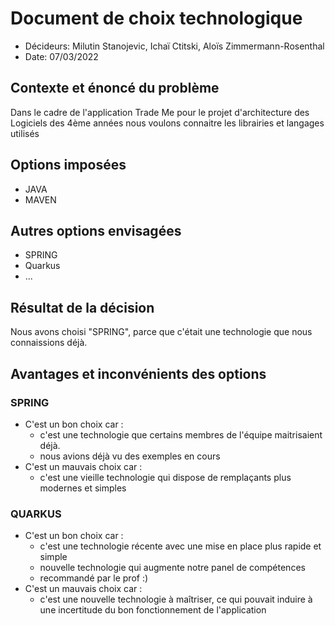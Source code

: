 # Document de choix technologique

* Décideurs: Milutin Stanojevic, Ichaï Ctitski, Aloïs Zimmermann-Rosenthal
* Date: 07/03/2022

## Contexte et énoncé du problème

Dans le cadre de l'application Trade Me pour le projet d'architecture des Logiciels des 4ème années nous voulons
connaitre les librairies et langages utilisés

## Options imposées

* JAVA
* MAVEN

## Autres options envisagées

* SPRING
* Quarkus
* ...

## Résultat de la décision

Nous avons choisi "SPRING", parce que c'était une technologie que nous connaissions déjà.

## Avantages et inconvénients des options

### SPRING

* C'est un bon choix car :
    * c'est une technologie que certains membres de l'équipe maitrisaient déjà.
    * nous avions déjà vu des exemples en cours
* C'est un mauvais choix car :
    * c'est une vieille technologie qui dispose de remplaçants plus modernes et simples

### QUARKUS

* C'est un bon choix car :
    * c'est une technologie récente avec une mise en place plus rapide et simple
    * nouvelle technologie qui augmente notre panel de compétences
    * recommandé par le prof :)
* C'est un mauvais choix car :
    * c'est une nouvelle technologie à maîtriser, ce qui pouvait induire à une incertitude du bon fonctionnement de
      l'application
